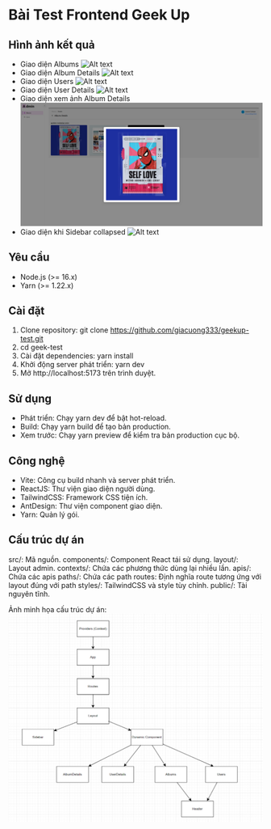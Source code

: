 # Bài Test Frontend Geek Up

## Hình ảnh kết quả

- Giao diện Albums
  ![Alt text](./images/Giao%20diện%20Albums.png)
- Giao diện Album Details
  ![Alt text](./images/Giao%20diện%20Album%20Details.png)
- Giao diện Users
  ![Alt text](./images/Giao%20diện%20Users.png)
- Giao diện User Details
  ![Alt text](./images/Giao%20diện%20User%20Details.png)
- Giao diện xem ảnh Album Details
  ![Alt text](./images/Giao%20diện%20xem%20ảnh%20Album.png)
- Giao diện khi Sidebar collapsed
  ![Alt text](./images/Giao%20diện%20khi%20Sidebar%20Collapsed.png)

## Yêu cầu

- Node.js (>= 16.x)
- Yarn (>= 1.22.x)

## Cài đặt

1. Clone repository: git clone https://github.com/giacuong333/geekup-test.git
2. cd geek-test
3. Cài đặt dependencies: yarn install
4. Khởi động server phát triển: yarn dev
5. Mở http://localhost:5173 trên trình duyệt.

## Sử dụng

- Phát triển: Chạy yarn dev để bật hot-reload.
- Build: Chạy yarn build để tạo bản production.
- Xem trước: Chạy yarn preview để kiểm tra bản production cục bộ.

## Công nghệ

- Vite: Công cụ build nhanh và server phát triển.
- ReactJS: Thư viện giao diện người dùng.
- TailwindCSS: Framework CSS tiện ích.
- AntDesign: Thư viện component giao diện.
- Yarn: Quản lý gói.

## Cấu trúc dự án

src/: Mã nguồn.
components/: Component React tái sử dụng.
layout/: Layout admin.
contexts/: Chứa các phương thức dùng lại nhiều lần.
apis/: Chứa các apis
paths/: Chứa các path
routes: Định nghĩa route tương ứng với layout đúng với path
styles/: TailwindCSS và style tùy chỉnh.
public/: Tài nguyên tĩnh.

Ảnh minh họa cấu trúc dự án:
![Alt text](/images/Cấu%20trúc%20của%20Project.png)
